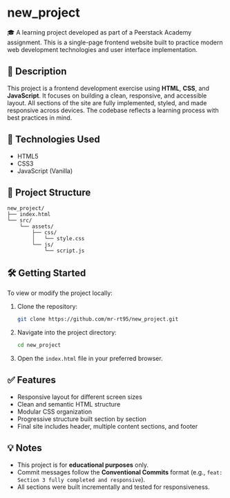 # new_project

🎓 A learning project developed as part of a Peerstack Academy assignment. This is a single-page frontend website built to practice modern web development technologies and user interface implementation.

## 📌 Description

This project is a frontend development exercise using **HTML**, **CSS**, and **JavaScript**. It focuses on building a clean, responsive, and accessible layout. All sections of the site are fully implemented, styled, and made responsive across devices. The codebase reflects a learning process with best practices in mind.

## 🚀 Technologies Used

- HTML5  
- CSS3  
- JavaScript (Vanilla)

## 📁 Project Structure

```
new_project/
├── index.html
└── src/
    └── assets/
        ├── css/
        │   └── style.css
        └── js/
            └── script.js
```

## 🛠️ Getting Started

To view or modify the project locally:

1. Clone the repository:
   ```bash
   git clone https://github.com/mr-rt95/new_project.git
   ```

2. Navigate into the project directory:
   ```bash
   cd new_project
   ```

3. Open the `index.html` file in your preferred browser.

## ✅ Features

- Responsive layout for different screen sizes
- Clean and semantic HTML structure
- Modular CSS organization
- Progressive structure built section by section
- Final site includes header, multiple content sections, and footer

## 💡 Notes

- This project is for **educational purposes** only.
- Commit messages follow the **Conventional Commits** format (e.g., `feat: Section 3 fully completed and responsive`).
- All sections were built incrementally and tested for responsiveness.